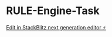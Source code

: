 # RULE-Engine-Task

[Edit in StackBlitz next generation editor ⚡️](https://stackblitz.com/~/github.com/aahmadshaik/RULE-Engine-Task)